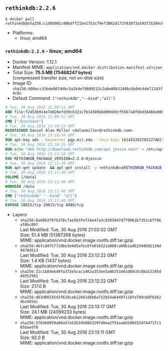 ## `rethinkdb:2.2.6`

```console
$ docker pull rethinkdb@sha256:c1d85001c00bdff21be1753c79ef3062d173783873a593f35204c8672a11897e
```

-	Platforms:
	-	linux; amd64

### `rethinkdb:2.2.6` - linux; amd64

-	Docker Version: 1.12.1
-	Manifest MIME: `application/vnd.docker.distribution.manifest.v2+json`
-	Total Size: **75.5 MB (75468247 bytes)**  
	(compressed transfer size, not on-disk size)
-	Image ID: `sha256:600ecc33bde007ddbc3a264ef9809512c2a6e88b1240bc0a94c6de71183f4c0c`
-	Default Command: `["rethinkdb","--bind","all"]`

```dockerfile
# Tue, 30 Aug 2016 21:00:51 GMT
ADD file:f2453b914e7e026efd39c6321c7b14509b6d09dd3cf5567a8f6bd38466e06954 in / 
# Tue, 30 Aug 2016 21:00:52 GMT
CMD ["/bin/bash"]
# Tue, 30 Aug 2016 23:10:33 GMT
MAINTAINER Daniel Alan Miller <dalanmiller@rethinkdb.com>
# Tue, 30 Aug 2016 23:10:34 GMT
RUN apt-key adv --keyserver pgp.mit.edu --recv-keys 1614552E5765227AEC39EFCFA7E00EF33A8F2399
# Tue, 30 Aug 2016 23:10:35 GMT
RUN echo "deb http://download.rethinkdb.com/apt jessie main" > /etc/apt/sources.list.d/rethinkdb.list
# Tue, 30 Aug 2016 23:11:10 GMT
ENV RETHINKDB_PACKAGE_VERSION=2.2.6~0jessie
# Tue, 30 Aug 2016 23:11:39 GMT
RUN apt-get update 	&& apt-get install -y rethinkdb=$RETHINKDB_PACKAGE_VERSION 	&& rm -rf /var/lib/apt/lists/*
# Tue, 30 Aug 2016 23:11:40 GMT
VOLUME [/data]
# Tue, 30 Aug 2016 23:11:40 GMT
WORKDIR /data
# Tue, 30 Aug 2016 23:11:40 GMT
CMD ["rethinkdb" "--bind" "all"]
# Tue, 30 Aug 2016 23:11:40 GMT
EXPOSE 28015/tcp 29015/tcp 8080/tcp
```

-	Layers:
	-	`sha256:8ad8b3f87b378cfae583fef34e47a3c9203847d779961b7351cbf786af0bc09f`  
		Last Modified: Tue, 30 Aug 2016 21:02:02 GMT  
		Size: 51.4 MB (51367268 bytes)  
		MIME: application/vnd.docker.image.rootfs.diff.tar.gzip
	-	`sha256:4bfcd4f5772d6e3e4d5afec0fe010322a068ca00b1ad62504b92134d9970d513`  
		Last Modified: Tue, 30 Aug 2016 23:12:22 GMT  
		Size: 1.4 KB (1437 bytes)  
		MIME: application/vnd.docker.image.rootfs.diff.tar.gzip
	-	`sha256:21c1b8deb49fa372e5cac1462a353ee5a06353461d89c0c88a53195d49352991`  
		Last Modified: Tue, 30 Aug 2016 23:12:22 GMT  
		Size: 217.0 B  
		MIME: application/vnd.docker.image.rootfs.diff.tar.gzip
	-	`sha256:d63d00335d3f628cab12641d8b8a722b54a64497118fe709c8df63b2dbc665dc`  
		Last Modified: Tue, 30 Aug 2016 23:13:17 GMT  
		Size: 24.1 MB (24099233 bytes)  
		MIME: application/vnd.docker.image.rootfs.diff.tar.gzip
	-	`sha256:578360959a88a57a52b34580b329fd0ea2f91aa8d2d0d15df4471fc165baedf8`  
		Last Modified: Tue, 30 Aug 2016 23:13:11 GMT  
		Size: 92.0 B  
		MIME: application/vnd.docker.image.rootfs.diff.tar.gzip
